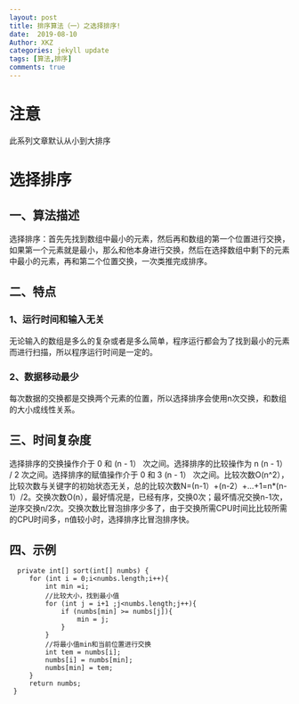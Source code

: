 ```yaml
---
layout: post
title: 排序算法（一）之选择排序!
date:  2019-08-10
Author: XKZ
categories: jekyll update
tags: [算法,排序]
comments: true
---
```

# 注意
此系列文章默认从小到大排序
# 选择排序
## 一、算法描述
选择排序：首先先找到数组中最小的元素，然后再和数组的第一个位置进行交换，如果第一个元素就是最小，那么和他本身进行交换，然后在选择数组中剩下的元素中最小的元素，再和第二个位置交换，一次类推完成排序。
## 二、特点
### 1、运行时间和输入无关
无论输入的数组是多么的复杂或者是多么简单，程序运行都会为了找到最小的元素而进行扫描，所以程序运行时间是一定的。
### 2、数据移动最少
每次数据的交换都是交换两个元素的位置，所以选择排序会使用n次交换，和数组的大小成线性关系。
## 三、时间复杂度
选择排序的交换操作介于 0 和 (n - 1） 次之间。选择排序的比较操作为 n (n - 1） / 2 次之间。选择排序的赋值操作介于 0 和 3 (n - 1） 次之间。比较次数O(n^2），比较次数与关键字的初始状态无关，总的比较次数N=(n-1）+(n-2）+...+1=n*(n-1）/2。交换次数O(n），最好情况是，已经有序，交换0次；最坏情况交换n-1次，逆序交换n/2次。交换次数比冒泡排序少多了，由于交换所需CPU时间比比较所需的CPU时间多，n值较小时，选择排序比冒泡排序快。
## 四、示例
      private int[] sort(int[] numbs) {
         for (int i = 0;i<numbs.length;i++){
             int min =i;
             //比较大小，找到最小值
             for (int j = i+1 ;j<numbs.length;j++){
                 if (numbs[min] >= numbs[j]){
                     min = j;
                 }
             }
             //将最小值min和当前位置进行交换
             int tem = numbs[i];
             numbs[i] = numbs[min];
             numbs[min] = tem;
         }
         return numbs;
     }
